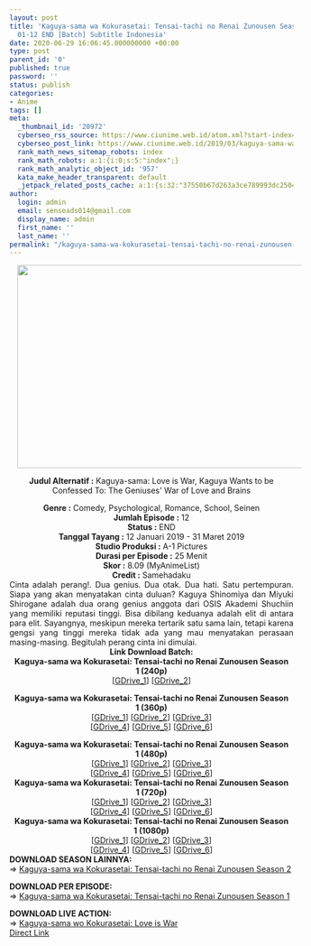 ```yaml
---
layout: post
title: 'Kaguya-sama wa Kokurasetai: Tensai-tachi no Renai Zunousen Season 1 Episode
  01-12 END [Batch] Subtitle Indonesia'
date: 2020-06-29 16:06:45.000000000 +00:00
type: post
parent_id: '0'
published: true
password: ''
status: publish
categories:
- Anime
tags: []
meta:
  _thumbnail_id: '20972'
  cyberseo_rss_source: https://www.ciunime.web.id/atom.xml?start-index=1651&max-results=150
  cyberseo_post_link: https://www.ciunime.web.id/2019/03/kaguya-sama-wa-kokurasetai-tensai-tachi.html
  rank_math_news_sitemap_robots: index
  rank_math_robots: a:1:{i:0;s:5:"index";}
  rank_math_analytic_object_id: '957'
  kata_make_header_transparent: default
  _jetpack_related_posts_cache: a:1:{s:32:"37550b67d263a3ce789993dc25046c5f";a:2:{s:7:"expires";i:1651336323;s:7:"payload";a:0:{}}}
author:
  login: admin
  email: senseads014@gmail.com
  display_name: admin
  first_name: ''
  last_name: ''
permalink: "/kaguya-sama-wa-kokurasetai-tensai-tachi-no-renai-zunousen-season-1-episode-01-12-end-batch-subtitle-indonesia/"
---
```

<div style="text-align: center;">
<div style="text-align: left;">
<div class="separator" style="clear: both; text-align: center;"><a href="https://1.bp.blogspot.com/-Iv0cDST0Or4/XFZ7v_UbS-I/AAAAAAAAJh8/0PWhQ3evVx4JHKnVa3wuuAeKOYW2PTzsQCLcBGAs/s1600/Kaguya-sama%2Bwa%2BKokurasetai%2B-%2BTensai-tachi%2Bno%2BRenai%2BZunousen.jpg" style="margin-left: 1em; margin-right: 1em;"><img border="0" data-original-height="720" data-original-width="1280" height="360" src="{{ site.baseurl }}/assets/2020/06/Kaguya-sama%2Bwa%2BKokurasetai%2B-%2BTensai-tachi%2Bno%2BRenai%2BZunousen.jpg" width="640" /></a></div>
<p></div>
<p><b>Judul</b><b><b> Alternatif</b> :</b> Kaguya-sama: Love is War, Kaguya Wants to be Confessed To: The Geniuses' War of Love and Brains</div>
<div style="text-align: center;"><b><b>Genre :</b></b> Comedy, Psychological, Romance, School, Seinen</div>
<div style="text-align: center;"><b>Jumlah Episode :</b> 12<br /><b>Status :</b> END<br /><b>Tanggal Tayang :</b> 12 Januari 2019 - 31 Maret 2019<br /><b>Studio Produksi :</b> A-1 Pictures<br /><b>Durasi per Episode :</b> 25 Menit</div>
<div style="text-align: center;"><b>Skor :</b> 8.09 (MyAnimeList)<br /><b>Credit :</b> Samehadaku</div>
<div style="text-align: center;"></div>
<div style="text-align: justify;">Cinta adalah perang!. Dua genius. Dua otak. Dua hati. Satu pertempuran. Siapa yang akan menyatakan cinta duluan? Kaguya Shinomiya dan Miyuki Shirogane adalah dua orang genius anggota dari OSIS Akademi Shuchiin yang memiliki reputasi tinggi. Bisa dibilang keduanya adalah elit di antara para elit. Sayangnya, meskipun mereka tertarik satu sama lain, tetapi karena gengsi yang tinggi mereka tidak ada yang mau menyatakan perasaan masing-masing. Begitulah perang cinta ini dimulai.</div>
<div style="text-align: justify;"></div>
<div style="text-align: justify;"></div>
<div style="text-align: center;"><b>Link Download Batch:</b></div>
<div style="text-align: center;">
<div style="text-align: center;">
<div style="text-align: center;"><b>Kaguya-sama wa Kokurasetai: Tensai-tachi no Renai Zunousen&nbsp;Season 1&nbsp;(240p)</b></div>
<div style="text-align: center;">[<a href="https://drive.google.com/uc?id=1tlRWEloXXICv1KDKU1QcQ7YOnBA0iC2L" target="_blank" rel="noopener">GDrive_1</a>] [<a href="https://drive.google.com/uc?id=1owac3mkJbb5Qhgz21tEVCrpT2QQpumWm" target="_blank" rel="noopener">GDrive_2</a>]</p>
</div>
</div>
<div style="text-align: center;"><b>Kaguya-sama wa Kokurasetai: Tensai-tachi no Renai Zunousen&nbsp;Season 1&nbsp;(360p)</b></div>
<div style="text-align: center;">[<a href="https://drive.google.com/uc?id=12rJobyB5FfjcQ2kbkoHcscYHvW6iafUd" target="_blank" rel="noopener">GDrive_1</a>] [<a href="https://drive.google.com/uc?id=1Ecfyvz5K8cpx05g0o9ygnAi8qVtDrmTb" target="_blank" rel="noopener">GDrive_2</a>] [<a href="https://drive.google.com/uc?id=17Ho3WKsfV68dV5Gjw9k1GijAgtN9aJgU" target="_blank" rel="noopener">GDrive_3</a>]<br />[<a href="https://drive.google.com/uc?id=1f6Qa-Jv7_a3LZgq9icnPEhN7J1zbVzus" target="_blank" rel="noopener">GDrive_4</a>] [<a href="https://drive.google.com/uc?id=1f61ZXukSNd8eB5tuxiezbrqNMcyMYe_D" target="_blank" rel="noopener">GDrive_5</a>] [<a href="https://drive.google.com/uc?id=18cEc-KpCCQUVw4bZmHCVYjgqIT-p1MmV" target="_blank" rel="noopener">GDrive_6</a>]</p>
</div>
</div>
<div style="text-align: center;"><b>Kaguya-sama wa Kokurasetai: Tensai-tachi no Renai Zunousen&nbsp;Season 1&nbsp;(480p)</b></div>
<div style="text-align: center;">[<a href="https://drive.google.com/uc?id=1pL211N9M8L4b7E5PoSupcLS9T8e9M7MS" target="_blank" rel="noopener">GDrive_1</a>] [<a href="https://drive.google.com/uc?id=1dktIx0xkpbBmGZHhpHov6lPIcRIHmqc9" target="_blank" rel="noopener">GDrive_2</a>] [<a href="https://drive.google.com/uc?id=1z9mS74j7OWIbrAbqQCQWJSj0YQ7FRWpw" target="_blank" rel="noopener">GDrive_3</a>]<br />[<a href="https://drive.google.com/uc?id=1eZx5nvUB5nMr5ttWt8Q_QD76YgF4b_Qe" target="_blank" rel="noopener">GDrive_4</a>] [<a href="https://drive.google.com/uc?id=1YyXF0qd9V8QiqPLT17y7yrkowZpXWc0d" target="_blank" rel="noopener">GDrive_5</a>] [<a href="https://drive.google.com/uc?id=17Dt7-3n1xFxWN742zSH3kJbC60zM4H-U" target="_blank" rel="noopener">GDrive_6</a>]</div>
<div style="text-align: center;"></div>
<div style="text-align: center;"><b>Kaguya-sama wa Kokurasetai: Tensai-tachi no Renai Zunousen&nbsp;Season 1&nbsp;(720p)</b><br />[<a href="https://drive.google.com/uc?id=1HAZxFF2_Km-Veikiu0WNGNZrFfpukBoT" target="_blank" rel="noopener">GDrive_1</a>] [<a href="https://drive.google.com/uc?id=19yjK-Ayb85m-S5OP6yVG6bLSnPvYXTdi" target="_blank" rel="noopener">GDrive_2</a>] [<a href="https://drive.google.com/uc?id=1p23c5YVULBP9_kIwqdQqR51PuWi1Ys95" target="_blank" rel="noopener">GDrive_3</a>]<br />[<a href="https://drive.google.com/uc?id=1fiAkNSNFQVTFwqdai5mzNeNnJU-itFpe" target="_blank" rel="noopener">GDrive_4</a>] [<a href="https://drive.google.com/uc?id=101atl3XoiaspD_sBSzBd5zclGHIjRrHN" target="_blank" rel="noopener">GDrive_5</a>] [<a href="https://drive.google.com/uc?id=1F352KpbxQDHhnXfHgoEECbY_ClJH26Lk" target="_blank" rel="noopener">GDrive_6</a>]</div>
<div style="text-align: center;"><b>Kaguya-sama wa Kokurasetai: Tensai-tachi no Renai Zunousen&nbsp;Season 1&nbsp;(1080p)</b><br />[<a href="https://drive.google.com/uc?id=1XT_KyFt-N_YccRbs_uSBcL8THKToBhCs" target="_blank" rel="noopener">GDrive_1</a>] [<a href="https://drive.google.com/uc?id=1fjLKhBSw180fBCdWIzw3sg0JE3aGZ6Iv" target="_blank" rel="noopener">GDrive_2</a>] [<a href="https://drive.google.com/uc?id=1OtTiJj4uOjhOYaJFVA_qUElOPUumJXik" target="_blank" rel="noopener">GDrive_3</a>]<br />[<a href="https://drive.google.com/uc?id=1LVftGQrzV6mNZiBwvzycZSQM8_PaQ5nu" target="_blank" rel="noopener">GDrive_4</a>] [<a href="https://drive.google.com/uc?id=1mEDk6Tezti8za1hHvsduREW1ErQQKxP5" target="_blank" rel="noopener">GDrive_5</a>] [<a href="https://drive.google.com/uc?export=download&amp;id=1lJRlnbANYl8uJIouqSdCnKxAFXZrQfg_" target="_blank" rel="noopener">GDrive_6</a>]
<div style="text-align: left;"></div>
<div style="text-align: left;">
<div style="text-align: left;"><b>DOWNLOAD SEASON LAINNYA:</b></div>
<div style="text-align: left;">=&gt;&nbsp;<a href="https://www.ciunime.web.id/2020/06/kaguya-sama-wa-kokurasetai-tensai-tachi.html" target="_blank" rel="noopener">Kaguya-sama wa Kokurasetai: Tensai-tachi no Renai Zunousen Season 2</a></p>
</div>
</div>
<div style="text-align: left;"><b>DOWNLOAD PER EPISODE:</b></div>
<div style="text-align: left;">=&gt;&nbsp;<a href="https://www.ciunime.web.id/2019/02/kaguya-sama-wa-kokurasetai-tensai-tachi.html" target="_blank" rel="noopener">Kaguya-sama wa Kokurasetai: Tensai-tachi no Renai Zunousen Season 1</a></p>
</div>
<div style="text-align: left;">
<div style="text-align: left;"><b>DOWNLOAD LIVE ACTION:</b></div>
<div style="text-align: left;">=&gt;&nbsp;<a href="https://www.ciunime.web.id/2020/03/kaguya-sama-wo-kokurasetai-love-is-war.html" target="_blank" rel="noopener">Kaguya-sama wo Kokurasetai: Love is War</a></div>
<div style="text-align: left;"></div>
</div>
</div>
<link rel="stylesheet" href="https://cdnjs.cloudflare.com/ajax/libs/font-awesome/4.7.0/css/font-awesome.min.css" />
<div class="divbtn"> <a href="https://handymansurrender.com/fihup8buzv?key=94550f7ce39444073321dde3b8782f97" class="btn"><i class="fa fa-download"></i> Direct Link</a> </div>
